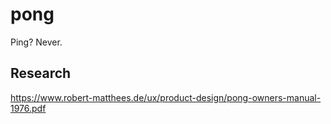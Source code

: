 # pong
Ping? Never.

## Research
<https://www.robert-matthees.de/ux/product-design/pong-owners-manual-1976.pdf>
